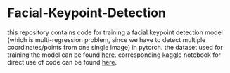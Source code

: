 # Facial-Keypoint-Detection
this repository contains code for training a facial keypoint detection model (which is multi-regression problem, since we have to detect multiple coordinates/points from one single image) in pytorch. the dataset used for training the model can be found [here](https://github.com/udacity/P1_Facial_Keypoints). corresponding kaggle notebook for direct use of code can be found [here](https://www.kaggle.com/code/sarthak333/facial-keypoint-detection).
